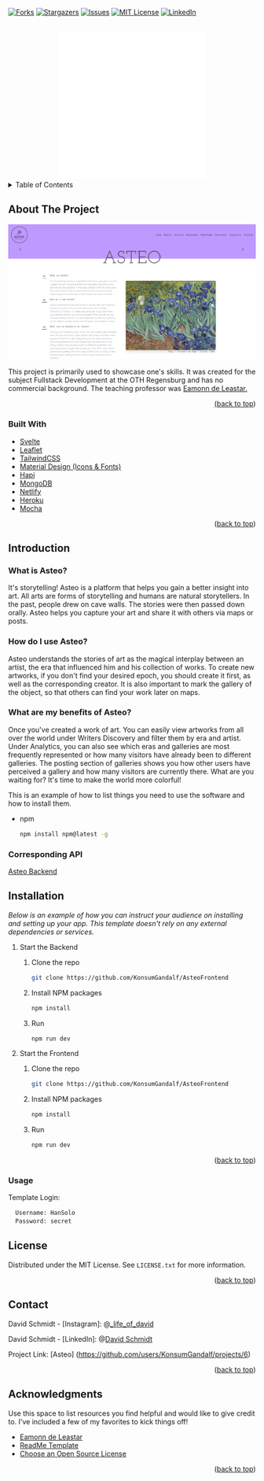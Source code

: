 <div id="top"></div>
<!--
*** Thanks for checking out the Best-README-Template. If you have a suggestion
*** that would make this better, please fork the repo and create a pull request
*** or simply open an issue with the tag "enhancement".
*** Don't forget to give the project a star!
*** Thanks again! Now go create something AMAZING! :D
-->



<!-- PROJECT SHIELDS -->
<!--
*** I'm using markdown "reference style" links for readability.
*** Reference links are enclosed in brackets [ ] instead of parentheses ( ).
*** See the bottom of this document for the declaration of the reference variables
*** for contributors-url, forks-url, etc. This is an optional, concise syntax you may use.
*** https://www.markdownguide.org/basic-syntax/#reference-style-links
-->
[![Forks][forks-shield]][forks-url]
[![Stargazers][stars-shield]][stars-url]
[![Issues][issues-shield]][issues-url]
[![MIT License][license-shield]][license-url]
[![LinkedIn][linkedin-shield]][linkedin-url]



<!-- PROJECT LOGO -->
<br />
<div align="center">
  <a href="https://asteo.netlify.app/">
    <img src="public\design\images\icons\AsteoLogoWhite.png" alt="Logo" width="300" height="300">
  </a>

</div>



<!-- TABLE OF CONTENTS -->
<details>
  <summary>Table of Contents</summary>
  <ol>
    <li>
      <a href="#about-the-project">About The Project</a>
      <ul>
        <li><a href="#built-with">Built With</a></li>
      </ul>
    </li>
    <li>
      <a href="#introduction">Introduction</a>
      <ul>
        <li><a href="#what-is-asteo">What is Asteo?</a></li>
        <li><a href="#how-do-i-use-asteo">How do I use Asteo?</a></li>
        <li><a href="#what-are-my-benefits-of-asteo">What are my benefits of Asteo?</a></li>
      </ul>
    </li>
    <li><a href="#installation">Installation</a></li>
    <li><a href="#license">License</a></li>
    <li><a href="#contact">Contact</a></li>
    <li><a href="#acknowledgments">Acknowledgments</a></li>
  </ol>
</details>



<!-- ABOUT THE PROJECT -->
## About The Project

<a href="https://asteo.netlify.app/">
    <img src="public\design\images\icons\Preview.png" alt="Logo">
</a>

This project is primarily used to showcase one's skills. It was created for the subject Fullstack Development at the OTH Regensburg and has no commercial background. 
The teaching professor was <a href="public\design\screenshot.png">Eamonn de Leastar.

<p align="right">(<a href="#top">back to top</a>)</p>



### Built With


* [Svelte](https://svelte.dev/)
* [Leaflet](https://leafletjs.com/)
* [TailwindCSS](https://tailwindcss.com/)
* [Material Design (Icons & Fonts)](https://developers.google.com/fonts/docs/material_icons)
* [Hapi](https://hapi.dev/)
* [MongoDB](https://www.mongodb.com/)
* [Netlify](https://www.netlify.com/)
* [Heroku](https://dashboard.heroku.com/)
* [Mocha](https://mochajs.org/)

<p align="right">(<a href="#top">back to top</a>)</p>



## Introduction

<!-- GETTING STARTED -->
### What is Asteo?

It's storytelling! Asteo is a platform that helps you gain a better insight into art. All arts are forms of storytelling and humans are natural storytellers. In the past, people drew on cave walls. The stories were then passed down orally. Asteo helps you capture your art and share it with others via maps or posts.

### How do I use Asteo?

Asteo understands the stories of art as the magical interplay between an artist, the era that influenced him and his collection of works. To create new artworks, if you don't find your desired epoch, you should create it first, as well as the corresponding creator. It is also important to mark the gallery of the object, so that others can find your work later on maps.

### What are my benefits of Asteo?

Once you've created a work of art. You can easily view artworks from all over the world under Writers Discovery and filter them by era and artist. Under Analytics, you can also see which eras and galleries are most frequently represented or how many visitors have already been to different galleries. The posting section of galleries shows you how other users have perceived a gallery and how many visitors are currently there. What are you waiting for? It's time to make the world more colorful!

This is an example of how to list things you need to use the software and how to install them.
* npm
  ```sh
  npm install npm@latest -g
  ```

### Corresponding API

<a href="https://github.com/KonsumGandalf/AsteoBackend">Asteo Backend</a>

## Installation

_Below is an example of how you can instruct your audience on installing and setting up your app. This template doesn't rely on any external dependencies or services._

1. Start the Backend

    1. Clone the repo
        ```sh
        git clone https://github.com/KonsumGandalf/AsteoFrontend
        ```
    2. Install NPM packages
        ```sh
        npm install
        ```
    3. Run
        ```sh
        npm run dev
        ``` 
2. Start the Frontend

    1. Clone the repo
        ```sh
        git clone https://github.com/KonsumGandalf/AsteoFrontend
        ```
    2. Install NPM packages
        ```sh
        npm install
        ```
    3. Run
        ```sh
        npm run dev
        ```

<p align="right">(<a href="#top">back to top</a>)</p>


### Usage

Template Login:
  ```sh
    Username: HanSolo
    Password: secret
  ```


<!-- LICENSE -->
## License

Distributed under the MIT License. See `LICENSE.txt` for more information.

<p align="right">(<a href="#top">back to top</a>)</p>



<!-- CONTACT -->
## Contact

David Schmidt - [Instagram]: @[_life_of_david](https://www.instagram.com/_life_of_david/)

David Schmidt - [LinkedIn]: @[David Schmidt](https://www.linkedin.com/in/david-schmidt-09b69b1b6)

Project Link: [Asteo] (https://github.com/users/KonsumGandalf/projects/6)

<p align="right">(<a href="#top">back to top</a>)</p>



<!-- ACKNOWLEDGMENTS -->
## Acknowledgments

Use this space to list resources you find helpful and would like to give credit to. I've included a few of my favorites to kick things off!

* [Eamonn de Leastar](https://github.com/edeleastar)
* [ReadMe Template](https://github.com/othneildrew/Best-README-Template)
* [Choose an Open Source License](https://choosealicense.com)

<p align="right">(<a href="#top">back to top</a>)</p>



<!-- MARKDOWN LINKS & IMAGES -->
<!-- https://www.markdownguide.org/basic-syntax/#reference-style-links -->
[forks-shield]: https://img.shields.io/github/forks/KonsumGandalf/AsteoFrontend?style=for-the-badge
[forks-url]:https://github.com/KonsumGandalf/AsteoFrontend
[stars-shield]: https://img.shields.io/github/stars/KonsumGandalf/AsteoFrontend?style=for-the-badge
[stars-url]: https://github.com/KonsumGandalf/AsteoFrontend
[issues-shield]: https://img.shields.io/github/issues/othneildrew/Best-README-Template.svg?style=for-the-badge
[issues-url]: https://github.com/othneildrew/Best-README-Template/issues
[license-shield]: https://img.shields.io/github/license/othneildrew/Best-README-Template.svg?style=for-the-badge
[license-url]: https://github.com/othneildrew/Best-README-Template/blob/master/LICENSE.txt
[linkedin-shield]: https://img.shields.io/badge/-LinkedIn-black.svg?style=for-the-badge&logo=linkedin&colorB=555
[linkedin-url]: https://www.linkedin.com/in/david-schmidt-09b69b1b6/
[product-screenshot]: public\design\images\icons\Preview.png
